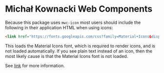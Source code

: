 # Michał Kownacki Web Components

Because this package uses `mwc-icon` most users should include the following in their application HTML when using icons:

```html
<link href="https://fonts.googleapis.com/css?family=Material+Icons&display=block" rel="stylesheet">
```

This loads the Material Icons font, which is required to render icons, and is not loaded automatically. If you see plain text instead of an icon, then the most likely cause is that the Material Icons font is not loaded.

See [link](https://www.npmjs.com/package/@material/mwc-icon#user-content-fonts) for more information.
